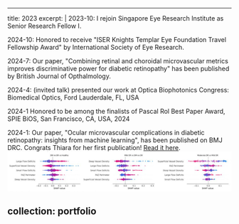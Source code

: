 
---
title: 2023
excerpt: |
  2023-10: I rejoin Singapore Eye Research Institute as Senior Research Fellow I.
  
  2024-10: Honored to receive "ISER Knights Templar Eye Foundation Travel Fellowship Award" by International Society of Eye Research.

  2024-7: Our paper, "Combining retinal and choroidal microvascular metrics improves discriminative power for diabetic retinopathy" has been published by British Journal of Opthalmology. 
  
  2024-4: (invited talk) presented our work at Optica Biophotonics Congress: Biomedical Optics, Ford Lauderdale, FL, USA
  
  2024-1 Honored to be among the finalists of Pascal Rol Best Paper Award, SPIE BiOS, San Francisco, CA, USA, 2024
  
  2024-1: Our paper, "Ocular microvascular complications in diabetic retinopathy: insights from machine learning", has been published on BMJ DRC. Congrats Thiara for her first publication! 
  [Read it here](https://drc.bmj.com/content/12/1/e003758).<br/><img src='/images/thiara.png'>

collection: portfolio
---

